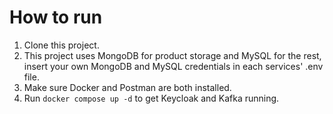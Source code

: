 # How to run
1. Clone this project.
2. This project uses MongoDB for product storage and MySQL for the rest, insert your own MongoDB and MySQL credentials in each services' .env file.
3. Make sure Docker and Postman are both installed.
4. Run `docker compose up -d` to get Keycloak and Kafka running.

